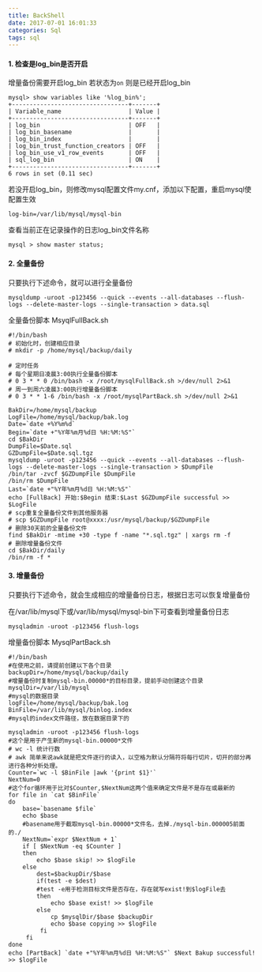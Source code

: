 ```yaml
---
title: BackShell
date: 2017-07-01 16:01:33
categories: Sql
tags: sql
---
```



#### 1. 检查是log_bin是否开启

增量备份需要开启log_bin
若状态为`on` 则是已经开启log_bin

	mysql> show variables like '%log_bin%';
	+---------------------------------+-------+
	| Variable_name                   | Value |
	+---------------------------------+-------+
	| log_bin                         | OFF   |
	| log_bin_basename                |       |
	| log_bin_index                   |       |
	| log_bin_trust_function_creators | OFF   |
	| log_bin_use_v1_row_events       | OFF   |
	| sql_log_bin                     | ON    |
	+---------------------------------+-------+
	6 rows in set (0.11 sec)

若没开启log_bin，则修改mysql配置文件my.cnf，添加以下配置，重启mysql使配置生效

```
log-bin=/var/lib/mysql/mysql-bin
```

查看当前正在记录操作的日志log_bin文件名称

```
mysql > show master status;
```

#### 2.  全量备份

只要执行下述命令，就可以进行全量备份

	mysqldump -uroot -p123456 --quick --events --all-databases --flush-logs --delete-master-logs --single-transaction > data.sql

全量备份脚本 MsyqlFullBack.sh

```
#!/bin/bash
# 初始化时，创建相应目录
# mkdir -p /home/mysql/backup/daily 

# 定时任务
# 每个星期日凌晨3:00执行全量备份脚本 
# 0 3 * * 0 /bin/bash -x /root/mysqlFullBack.sh >/dev/null 2>&1
# 周一到周六凌晨3:00执行增量备份脚本
# 0 3 * * 1-6 /bin/bash -x /root/mysqlPartBack.sh >/dev/null 2>&1

BakDir=/home/mysql/backup
LogFile=/home/mysql/backup/bak.log
Date=`date +%Y%m%d`
Begin=`date +"%Y年%m月%d日 %H:%M:%S"`
cd $BakDir
DumpFile=$Date.sql
GZDumpFile=$Date.sql.tgz
mysqldump -uroot -p123456 --quick --events --all-databases --flush-logs --delete-master-logs --single-transaction > $DumpFile
/bin/tar -zvcf $GZDumpFile $DumpFile
/bin/rm $DumpFile
Last=`date +"%Y年%m月%d日 %H:%M:%S"`
echo [FullBack] 开始:$Begin 结束:$Last $GZDumpFile successful >> $LogFile
# scp重复全量备份文件到其他服务器
# scp $GZDumpFile root@xxxx:/usr/mysql/backup/$GZDumpFile
# 删除30天前的全量备份文件
find $BakDir -mtime +30 -type f -name "*.sql.tgz" | xargs rm -f
# 删除增量备份文件
cd $BakDir/daily
/bin/rm -f *
```

#### 3.  增量备份

只要执行下述命令，就会生成相应的增量备份日志，根据日志可以恢复增量备份

在/var/lib/mysql下或/var/lib/mysql/mysql-bin下可查看到增量备份日志

```
mysqladmin -uroot -p123456 flush-logs
```

增量备份脚本 MysqlPartBack.sh

```
#!/bin/bash
#在使用之前，请提前创建以下各个目录
backupDir=/home/mysql/backup/daily
#增量备份时复制mysql-bin.00000*的目标目录，提前手动创建这个目录
mysqlDir=/var/lib/mysql
#mysql的数据目录
logFile=/home/mysql/backup/bak.log
BinFile=/var/lib/mysql/binlog.index
#mysql的index文件路径，放在数据目录下的

mysqladmin -uroot -p123456 flush-logs
#这个是用于产生新的mysql-bin.00000*文件
# wc -l 统计行数
# awk 简单来说awk就是把文件逐行的读入，以空格为默认分隔符将每行切片，切开的部分再进行各种分析处理。
Counter=`wc -l $BinFile |awk '{print $1}'`
NextNum=0
#这个for循环用于比对$Counter,$NextNum这两个值来确定文件是不是存在或最新的
for file in `cat $BinFile`
do
    base=`basename $file`
    echo $base
    #basename用于截取mysql-bin.00000*文件名，去掉./mysql-bin.000005前面的./
    NextNum=`expr $NextNum + 1`
    if [ $NextNum -eq $Counter ]
    then
        echo $base skip! >> $logFile
    else
        dest=$backupDir/$base
        if(test -e $dest)
        #test -e用于检测目标文件是否存在，存在就写exist!到$logFile去
        then
            echo $base exist! >> $logFile
        else
            cp $mysqlDir/$base $backupDir
            echo $base copying >> $logFile
         fi
     fi
done
echo [PartBack] `date +"%Y年%m月%d日 %H:%M:%S"` $Next Bakup successful! >> $logFile
```

